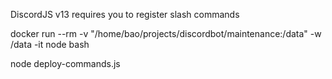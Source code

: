 DiscordJS v13 requires you to register slash commands

docker run --rm -v "/home/bao/projects/discordbot/maintenance:/data" -w /data -it node bash

node deploy-commands.js
